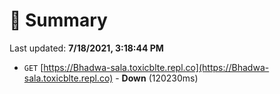 # 📖 Summary
Last updated: **7/18/2021, 3:18:44 PM**

- `GET` [https://Bhadwa-sala.toxicblte.repl.co](https://Bhadwa-sala.toxicblte.repl.co) - **Down** (120230ms)
